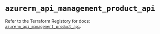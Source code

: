 # `azurerm_api_management_product_api`

Refer to the Terraform Registory for docs: [`azurerm_api_management_product_api`](https://www.terraform.io/docs/providers/azurerm/r/api_management_product_api).
